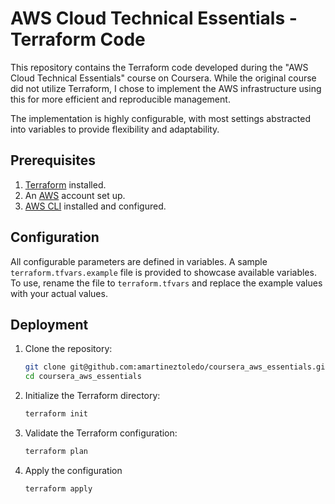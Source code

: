 # AWS Cloud Technical Essentials - Terraform Code

This repository contains the Terraform code developed during the "AWS Cloud Technical Essentials" course on Coursera. While the original course did not utilize Terraform, I chose to implement the AWS infrastructure using this for more efficient and reproducible management.

The implementation is highly configurable, with most settings abstracted into variables to provide flexibility and adaptability.

## Prerequisites

1. [Terraform](https://www.terraform.io/downloads.html) installed.
2. An [AWS](https://aws.amazon.com/) account set up.
3. [AWS CLI](https://aws.amazon.com/cli/) installed and configured.

## Configuration

All configurable parameters are defined in variables. A sample `terraform.tfvars.example` file is provided to showcase available variables. To use, rename the file to `terraform.tfvars` and replace the example values with your actual values.

## Deployment

1. Clone the repository:
   ```bash
   git clone git@github.com:amartineztoledo/coursera_aws_essentials.git
   cd coursera_aws_essentials
2. Initialize the Terraform directory:
    ```bash
    terraform init
3. Validate the Terraform configuration:
    ```bash
    terraform plan
4. Apply the configuration
    ```bash
    terraform apply